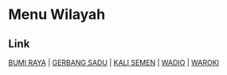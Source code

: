 # Menu Wilayah

## Link

[BUMI RAYA](https://github.com/gigit-pemilu/pemilu-2024-94-papua-tengah/tree/main/pileg-dpr/hitung-suara/sub/94-papua-tengah/sub/01-nabire/sub/12-nabire-barat/sub/2001-bumi-raya)
 | 
[GERBANG SADU](https://github.com/gigit-pemilu/pemilu-2024-94-papua-tengah/tree/main/pileg-dpr/hitung-suara/sub/94-papua-tengah/sub/01-nabire/sub/12-nabire-barat/sub/2003-gerbang-sadu)
 | 
[KALI SEMEN](https://github.com/gigit-pemilu/pemilu-2024-94-papua-tengah/tree/main/pileg-dpr/hitung-suara/sub/94-papua-tengah/sub/01-nabire/sub/12-nabire-barat/sub/2004-kali-semen)
 | 
[WADIO](https://github.com/gigit-pemilu/pemilu-2024-94-papua-tengah/tree/main/pileg-dpr/hitung-suara/sub/94-papua-tengah/sub/01-nabire/sub/12-nabire-barat/sub/2005-wadio)
 | 
[WAROKI](https://github.com/gigit-pemilu/pemilu-2024-94-papua-tengah/tree/main/pileg-dpr/hitung-suara/sub/94-papua-tengah/sub/01-nabire/sub/12-nabire-barat/sub/2002-waroki)

